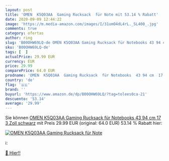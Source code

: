 ```yaml
---
layout: post
title: 'OMEN  K5Q03AA  Gaming Rucksack  für Note mit 53.14 % Rabatt'
date: 2020-09-09 12:44:22
image: 'https://m.media-amazon.com/images/I/31umO4dL4rL._SL400_.jpg'
comments: true
category: ofertas
author: ring
slug: 'B00OHW69LQ-de OMEN K5Q03AA Gaming Rucksack für Notebooks 43 94 cm 17 3...'
sku: 'B00OHW69LQ-de'
tags: [  ]
actualPrice: 29.99 EUR
currency: EUR
price: 29.99
comparePrice: 64.0 EUR
prodname: 'OMEN  K5Q03AA  Gaming Rucksack  für Notebooks  43 94 cm  17 3 Zoll  schwarz'
country: 'de'
flag: '🇩🇪'
brand: ''
buyurl: 'https://www.amazon.de/dp/B00OHW69LQ/?tag=tolees0ca-21'
descuento: '53.14'
average: '29.99'
---
```


Sie können [OMEN  K5Q03AA  Gaming Rucksack  für Notebooks  43 94 cm  17 3 Zoll  schwarz](https://www.amazon.de/dp/B00OHW69LQ/?tag=tolees0ca-21) mit Preis 29.99 EUR (original: 64.0 EUR) 53.14 % Rabatt hier:

[![OMEN  K5Q03AA  Gaming Rucksack  für Note](https://m.media-amazon.com/images/I/31umO4dL4rL._SL400_.jpg)](https://www.amazon.de/dp/B00OHW69LQ/?tag=tolees0ca-21)

ℹ️:


[🛒 Hier!!](https://www.amazon.de/dp/B00OHW69LQ/?tag=tolees0ca-21)
